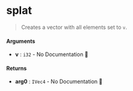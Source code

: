 # splat

>  Creates a vector with all elements set to `v`.

#### Arguments

- **v** : `i32` \- No Documentation 🚧

#### Returns

- **arg0** : `IVec4` \- No Documentation 🚧